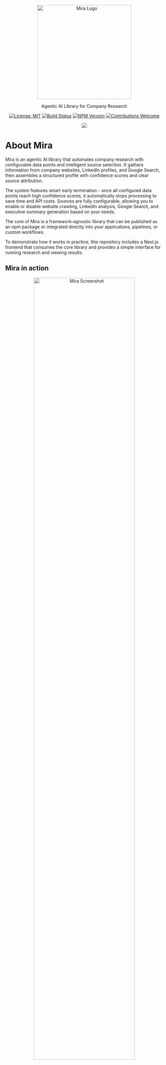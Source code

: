 <p align="center">
  <img src="packages/mira-frontend/public/logo.svg" alt="Mira Logo" width="300" />
</p>

<p align="center">Agentic AI Library for Company Research</p>

<div align="center">

[![License: MIT](https://img.shields.io/badge/License-MIT-green.svg)](LICENSE)
[![Build Status](https://github.com/dimimikadze/mira/actions/workflows/ci.yml/badge.svg)](https://github.com/dimimikadze/mira/actions/workflows/ci.yml)
[![NPM Version](https://img.shields.io/npm/v/mira-ai.svg)](https://www.npmjs.com/package/mira-ai)
[![Contributions Welcome](https://img.shields.io/badge/contributions-welcome-brightgreen.svg?style=flat)](CONTRIBUTING.md)

</div>

<p align="center">
  <a href="https://www.youtube.com/watch?v=z8HdHOMvoNY">
    <img src="https://img.shields.io/badge/Watch%20Demo%20Video-red?style=for-the-badge&logo=youtube" />
  </a>
</p>

# About Mira

Mira is an agentic AI library that automates company research with configurable data points and intelligent source selection. It gathers information from company websites, LinkedIn profiles, and Google Search, then assembles a structured profile with confidence scores and clear source attribution.

The system features smart early termination - once all configured data points reach high confidence scores, it automatically stops processing to save time and API costs. Sources are fully configurable, allowing you to enable or disable website crawling, LinkedIn analysis, Google Search, and executive summary generation based on your needs.

The core of Mira is a framework-agnostic library that can be published as an npm package or integrated directly into your applications, pipelines, or custom workflows.

To demonstrate how it works in practice, this repository includes a Next.js frontend that consumes the core library and provides a simple interface for running research and viewing results.

## Mira in action

<p align="center">
  <img src="./Screenshot.png" alt="Mira Screenshot" width="80%" />
</p>

## Key Features

- **Configurable Data Points** – Define exactly what information to collect (company name, industry, funding, etc.) with custom descriptions for precise extraction.
- **Intelligent Source Selection** – Enable/disable website crawling, LinkedIn analysis, Google Search, and executive summary generation based on your needs.
- **Smart Early Termination** – Automatically stops processing when all data points reach high confidence scores, saving time and API costs.
- **Multi-Agent Architecture** – Specialized agents handle discovery, internal pages, LinkedIn, Google Search, and analysis, with intelligent orchestration.
- **Confidence Scoring & Source Attribution** – Each fact includes a confidence score (1-5) and references its source for transparency and trust.
- **Company Criteria Matching** – Evaluate companies against custom criteria with fit scores (0-10) and detailed reasoning.
- **Realtime Progress Events** – Emits structured events during execution so you can track and display live progress.
- **Service Layer for Data Gathering** – Built-in services handle scraping, Google Search, LinkedIn company data, and cookie consent banners.
- **Composable Core Library** – Framework-agnostic and publishable as an npm package, ready for Node.js/TypeScript projects.
- **Example Next.js Frontend** – Shows how to consume the library with a simple web interface and live progress updates.

## How it works

Mira takes a company's website URL and your configuration, then intelligently orchestrates multiple AI agents to gather comprehensive company information. You can customize exactly what data to collect and which sources to use.

**Configuration**

- **Data Points**: Define custom data points with names and descriptions (e.g., "industry": "Primary business sector or market vertical")
- **Sources**: Enable/disable website crawling, LinkedIn analysis, Google Search, and executive summary generation
- **Criteria**: Optionally provide company criteria for fit scoring and evaluation

**Intelligent Orchestration**

1. **Discovery agent** analyzes the landing page, extracts social profiles, and identifies relevant internal pages
2. **Internal pages agent** (if enabled) scans discovered pages for data points that need improvement
3. **LinkedIn agent** (if enabled) gathers additional details, but only for missing or low-confidence data points
4. **Google Search agent** (if enabled) queries for remaining gaps using targeted searches
5. **Company analysis agent** (if enabled) generates executive summary and/or evaluates company criteria fit

**Smart Early Termination**

The system continuously monitors data point confidence scores. If all configured data points reach the minimum confidence threshold, processing automatically terminates early to save time and API costs.

**Data Merging & Confidence**

- Every data point includes a confidence score (1-5) and source attribution
- When multiple sources provide the same information, higher confidence scores take precedence
- Real-time progress events are emitted throughout execution for live status tracking

## Architecture Diagram

![Mira Architecture Diagram](./Diagram.png)

## Tech Stack

### Core Library (`packages/mira-ai`)

- **Node.js** – runtime environment.
- **TypeScript** – type safety and maintainability.
- **OpenAI Agents SDK** – multi-agent orchestration and reasoning.
- **ScrapingBee** – API-based scraping, used for both website crawling and Google Search.
- **Zod** – runtime schema validation and input/output type enforcement.
- **Jest** – testing framework for validating services and agents individually.

### Frontend UI Demo (`packages/mira-frontend`)

- **Next.js** – demo interface to run research and display results.
- **TypeScript** – Consumes core library types.
- **TailwindCSS** – styling for the UI.
- **shadcn/ui** – accessible, prebuilt UI components.

## Requirements

- **Node.js** v18 or later (ensures compatibility with the OpenAI Agents SDK)
- **npm** (comes with Node.js) or **pnpm/yarn** as your package manager
- **API Keys**:
  - `OPENAI_API_KEY` — for agent orchestration
  - `SCRAPING_BEE_API_KEY` — for web scraping and Google Search

## Environment Variables

Mira requires API keys to function. Environment files are used to separate configuration for local development and testing.

- `packages/mira-frontend/.env.local` — used when running the demo frontend.
- `packages/mira-ai/.env.test` — used when running tests in the core library.

For both cases, the `.env` files should look like this:

```
OPENAI_API_KEY=sk-xxxx
SCRAPING_BEE_API_KEY=xxxx
```

## Installation & Setup

You can use Mira in two ways:

1. **Local Development** (run the demo frontend with the core library)
2. **As an npm Package** (use the core library directly in your own project)

---

### 1. Local Development

Clone the repository and install dependencies:

```bash
git clone https://github.com/dimimikadze/mira.git
cd mira
npm install
```

Create packages/mira-frontend/.env.local:

```bash
OPENAI_API_KEY=sk-xxxx
SCRAPING_BEE_API_KEY=xxxx
```

Run the demo UI:

```bash
npm run dev:mira-frontend
```

### 2. Use as an npm package (core library)

```bash
npm install mira-ai
```

```typescript
import { researchCompany } from 'mira-ai';

const config = {
  apiKeys: {
    openaiApiKey: process.env.OPENAI_API_KEY!,
    scrapingBeeApiKey: process.env.SCRAPING_BEE_API_KEY!,
  },
};

const result = await researchCompany('https://company.com', config, {
  companyCriteria: 'B2B SaaS companies with 50-200 employees',
  enrichmentConfig: {
    // Define custom data points to collect
    dataPoints: [
      { name: 'industry', description: 'Primary business sector' },
      { name: 'employeeCount', description: 'Number of employees' },
      { name: 'funding', description: 'Latest funding round and amount' },
      { name: 'recentNews', description: 'Recent company news or updates' },
    ],
    // Configure which sources to use
    sources: {
      crawl: true, // Enable internal pages crawling
      linkedin: true, // Enable LinkedIn analysis
      google: true, // Enable Google Search
      analysis: true, // Enable executive summary generation
    },
  },
  onProgress: (type, message) => {
    console.log(`${type}: ${message}`);
  },
});

console.log(result.enrichedCompany);
console.log(result.companyAnalysis);
```

## Additional Documentation

This monorepo contains two main packages, each with its own README that provides a deeper look into architecture and usage:

- **[Mira Core Library](./packages/mira-ai/README.md)** — Node.js/TypeScript library with agents, services, and orchestration logic.
- **[Mira Frontend](./packages/mira-frontend/README.md)** — Next.js demo UI for running research and visualizing results.

## AI-Assisted Development

If you're developing with AI tools like Cursor, configuration rules are already set up in the root, library, and frontend packages to ensure consistency.

## Contributing

See [CONTRIBUTING.md](./CONTRIBUTING.md) for guidelines.

## License

Distributed under the MIT License. See [LICENSE](./LICENSE) for details.

## Credits

Logo and demo UI design by [salomeskv](https://www.salomeskv.com/about)
